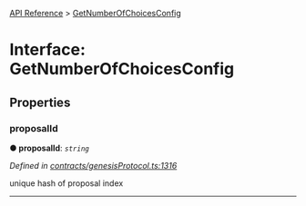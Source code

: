 [API Reference](../README.md) > [GetNumberOfChoicesConfig](../interfaces/GetNumberOfChoicesConfig.md)



# Interface: GetNumberOfChoicesConfig


## Properties
<a id="proposalId"></a>

###  proposalId

**●  proposalId**:  *`string`* 

*Defined in [contracts/genesisProtocol.ts:1316](https://github.com/daostack/arc.js/blob/61e5f90/lib/contracts/genesisProtocol.ts#L1316)*



unique hash of proposal index




___


